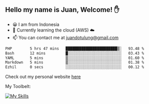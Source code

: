 ## Hello my name is Juan, Welcome! ✋

- 😀 I am from Indonesia
- 📖 Currently learning the cloud (AWS) ☁️
- 📫 You can contact me at juandotulung@gmail.com

<!--START_SECTION:waka-->

```txt
PHP        5 hrs 47 mins   ███████████████████████▒░   93.48 %
Bash       12 mins         █░░░░░░░░░░░░░░░░░░░░░░░░   03.43 %
YAML       5 mins          ▒░░░░░░░░░░░░░░░░░░░░░░░░   01.60 %
Markdown   5 mins          ▒░░░░░░░░░░░░░░░░░░░░░░░░   01.38 %
Ezhil      0 secs          ░░░░░░░░░░░░░░░░░░░░░░░░░   00.12 %
```

<!--END_SECTION:waka-->

Check out my personal website [here](https://juanchristian.com)

My Toolbelt:

[![My Skills](https://skillicons.dev/icons?i=go,js,ts,nodejs,express,react,nextjs,vue,tailwind,vite,html,css,python,php,aws,bash,linux,postgres,mysql,redis,kafka,docker,vercel,netlify,vscode,figma)](https://skillicons.dev)

